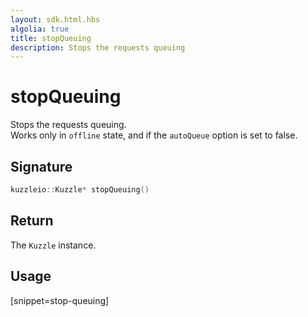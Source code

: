 ```yaml
---
layout: sdk.html.hbs
algolia: true
title: stopQueuing
description: Stops the requests queuing
---
```



# stopQueuing

Stops the requests queuing.  
Works only in `offline` state, and if the `autoQueue` option is set to false.

## Signature

```cpp
kuzzleio::Kuzzle* stopQueuing()
```

## Return

The `Kuzzle` instance.

## Usage

[snippet=stop-queuing]
